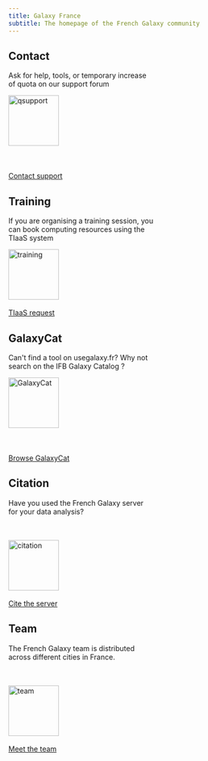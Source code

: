 ```yaml
---
title: Galaxy France
subtitle: The homepage of the French Galaxy community
---
```


<!-- Color palette: https://www.color-hex.com/color-palette/9983 -->
<!-- Projects/Communities/Citation/Team cards -->

<div class="card-deck">
  <div class="card border-secondary bg-light mb-1 mx-1" style="width: 18rem">
    <div class="card-body">
      <h2 class="card-title text-dark">Contact</h2>
      <p class="card-text">Ask for help, tools, or temporary increase of quota on our support forum</p>
      <div class="text-center">
          <img src="/images/undraw-illustrations/questions.svg" alt="qsupport" height="100">
          <br><br><br><br>
          <a href="https://community.cluster.france-bioinformatique.fr/c/galaxy" class="btn btn-primary">Contact support</a>
      </div>
    </div>
  </div>
  <div class="card border-secondary bg-light mb-1 mx-1" style="width: 18rem">
    <div class="card-body">
      <h2 class="card-title text-dark">Training</h2>
      <p class="card-text">If you are organising a training session, you can book computing resources using the TIaaS system</p>
      <div class="text-center">
        <img src="/images/undraw-illustrations/communities.svg" alt="training" height="100">
        <br><br>
        <a href="https://usegalaxy.fr/tiaas/" class="btn btn-primary">TIaaS request</a>
      </div>
    </div>
  </div>
  <div class="card border-secondary bg-light mb-1 mx-1" style="width: 18rem">
    <div class="card-body">
      <h2 class="card-title text-dark">GalaxyCat</h2>
      <p class="card-text">Can't find a tool on usegalaxy.fr? Why not search on the IFB Galaxy Catalog ?</p>
      <div class="text-center">
        <img src="https://ifb-elixirfr.gitlab.io/usegalaxy-fr/welcome/images/galaxycat.png" alt="GalaxyCat" height="100">
        <br><br><br><br>
        <a href="http://galaxycat.france-bioinformatique.fr" class="btn btn-primary">Browse GalaxyCat</a>
      </div>
    </div>
  </div>
  <div class="card border-secondary bg-light mb-1 mx-1" style="width: 18rem">
    <div class="card-body">
      <h2 class="card-title text-dark">Citation</h2>
      <p class="card-text">Have you used the French Galaxy server for your data analysis?</p>
      <br><br>
      <div class="text-center">
        <img src="/images/undraw-illustrations/citations.svg" alt="citation" height="100">
        <br><br>
        <a href="https://www.france-bioinformatique.fr/remerciements/" class="btn btn-primary">Cite the server</a>
      </div>
    </div>
  </div>
  <div class="card border-secondary bg-light mb-1 mx-1" style="width: 18rem">
    <div class="card-body">
      <h2 class="card-title text-dark">Team</h2>
      <p class="card-text">The French Galaxy team is distributed across different cities in France.</p>
      <br><br>
      <div class="text-center">
        <img src="/images/undraw-illustrations/team.svg" alt="team" height="100">
        <br><br>
        <a href="https://usegalaxy-eu.github.io/ifb/people" class="btn btn-primary">Meet the team</a>
      </div>
    </div>
  </div>
</div>
